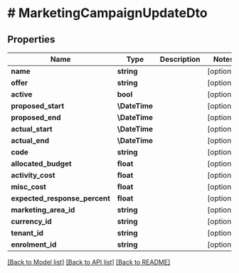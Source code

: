 # # MarketingCampaignUpdateDto

## Properties

Name | Type | Description | Notes
------------ | ------------- | ------------- | -------------
**name** | **string** |  | [optional]
**offer** | **string** |  | [optional]
**active** | **bool** |  | [optional]
**proposed_start** | **\DateTime** |  | [optional]
**proposed_end** | **\DateTime** |  | [optional]
**actual_start** | **\DateTime** |  | [optional]
**actual_end** | **\DateTime** |  | [optional]
**code** | **string** |  | [optional]
**allocated_budget** | **float** |  | [optional]
**activity_cost** | **float** |  | [optional]
**misc_cost** | **float** |  | [optional]
**expected_response_percent** | **float** |  | [optional]
**marketing_area_id** | **string** |  | [optional]
**currency_id** | **string** |  | [optional]
**tenant_id** | **string** |  | [optional]
**enrolment_id** | **string** |  | [optional]

[[Back to Model list]](../../README.md#models) [[Back to API list]](../../README.md#endpoints) [[Back to README]](../../README.md)
